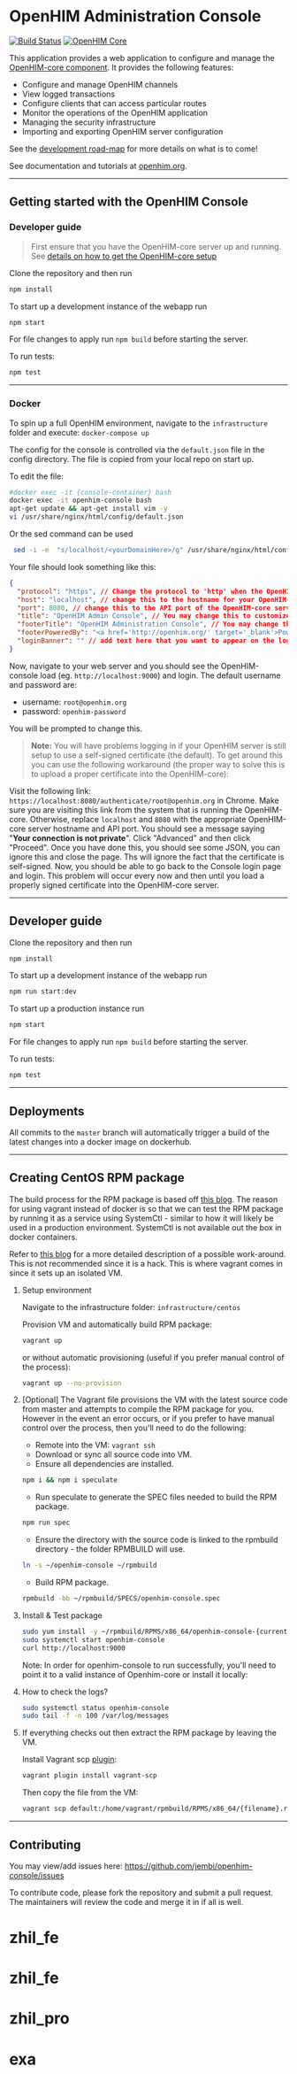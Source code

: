 # OpenHIM Administration Console

[![Build Status](https://travis-ci.org/jembi/openhim-console.svg?branch=master)](https://travis-ci.org/jembi/openhim-console) [![OpenHIM Core](https://img.shields.io/badge/openhim--core-3.4.x-brightgreen.svg)](http://openhim.readthedocs.org/en/v3.4.2/user-guide/versioning.html)

This application provides a web application to configure and manage the [OpenHIM-core component](https://github.com/jembi/openhim-core-js). It provides the following features:

* Configure and manage OpenHIM channels
* View logged transactions
* Configure clients that can access particular routes
* Monitor the operations of the OpenHIM application
* Managing the security infrastructure
* Importing and exporting OpenHIM server configuration

See the [development road-map](http://openhim.org/docs/introduction/roadmap) for more details on what is to come!

See documentation and tutorials at [openhim.org](http://openhim.org).

---

## Getting started with the OpenHIM Console

### Developer guide

> First ensure that you have the OpenHIM-core server up and running. See [details on how to get the OpenHIM-core setup](https://github.com/jembi/openhim-core-js/blob/master/README.md)

Clone the repository and then run

```sh
npm install
```

To start up a development instance of the webapp run

```sh
npm start
```

For file changes to apply run `npm build` before starting the server.

To run tests:

```sh
npm test
```

---

### Docker

To spin up a full OpenHIM environment, navigate to the `infrastructure` folder and execute: `docker-compose up`

The config for the console is controlled via the `default.json` file in the config directory. The file is copied from your local repo on start up.

To edit the file:

```sh
#docker exec -it {console-container} bash
docker exec -it openhim-console bash
apt-get update && apt-get install vim -y
vi /usr/share/nginx/html/config/default.json
```
Or the sed command can be used

```sh
 sed -i -e  "s/localhost/<yourDomainHere>/g" /usr/share/nginx/html/config/default.json

```

Your file should look something like this:

``` json
{
  "protocol": "https", // Change the protocol to 'http' when the OpenHIM core API protocol is 'http'. The default OpenHIM core API protocol is 'https'
  "host": "localhost", // change this to the hostname for your OpenHIM-core server (This hostname _MUST_ be publicly accessible)
  "port": 8080, // change this to the API port of the OpenHIM-core server, default is 8080
  "title": "OpenHIM Admin Console", // You may change this to customize the title of the OpenHIM-console instance
  "footerTitle": "OpenHIM Administration Console", // You may change this to customize the footer of the OpenHIM-console instance
  "footerPoweredBy": "<a href='http://openhim.org/' target='_blank'>Powered by OpenHIM</a>",
  "loginBanner": "" // add text here that you want to appear on the login screen, if any.
}
```

Now, navigate to your web server and you should see the OpenHIM-console load (eg. `http://localhost:9000`) and login. The default username and password are:

* username: `root@openhim.org`
* password: `openhim-password`

You will be prompted to change this.

> **Note:** You will have problems logging in if your OpenHIM server is still setup to use a self-signed certificate (the default). To get around this you can use the following workaround (the proper way to solve this is to upload a proper certificate into the OpenHIM-core):

Visit the following link: `https://localhost:8080/authenticate/root@openhim.org` in Chrome. Make sure you are visiting this link from the system that is running the OpenHIM-core. Otherwise, replace `localhost` and `8080` with the appropriate OpenHIM-core server hostname and API port. You should see a message saying "**Your connection is not private**". Click "Advanced" and then click "Proceed". Once you have done this, you should see some JSON, you can ignore this and close the page. Ths will ignore the fact that the certificate is self-signed. Now, you should be able to go back to the Console login page and login. This problem will occur every now and then until you load a properly signed certificate into the OpenHIM-core server.

---

## Developer guide

Clone the repository and then run

```sh
npm install
```

To start up a development instance of the webapp run

```sh
npm run start:dev
```

To start up a production instance run

```sh
npm start
```

For file changes to apply run `npm build` before starting the server.

To run tests:

```sh
npm test
```

---

## Deployments

All commits to the `master` branch will automatically trigger a build of the latest changes into a docker image on dockerhub.

---

## Creating CentOS RPM package

The build process for the RPM package is based off [this blog](https://github.com/bbc/speculate/wiki/Packaging-a-Node.js-project-as-an-RPM-for-CentOS-7). The reason for using vagrant instead of docker is so that we can test the RPM package by running it as a service using SystemCtl - similar to how it will likely be used in a production environment. SystemCtl is not available out the box in docker containers.

Refer to [this blog](https://developers.redhat.com/blog/2014/05/05/running-systemd-within-docker-container/) for a more detailed description of a possible work-around. This is not recommended since it is a hack. This is where vagrant comes in since it sets up an isolated VM.

1. Setup environment

    Navigate to the infrastructure folder: `infrastructure/centos`

    Provision VM and automatically build RPM package:

    ```bash
    vagrant up
    ```

    or without automatic provisioning (useful if you prefer manual control of the process):

    ```bash
    vagrant up --no-provision
    ```

1. [Optional] The Vagrant file provisions the VM with the latest source code from master and attempts to compile the RPM package for you. However in the event an error occurs, or if you prefer to have manual control over the process, then you'll need to do the following:

    * Remote into the VM: `vagrant ssh`
    * Download or sync all source code into VM.
    * Ensure all dependencies are installed.

    ```bash
    npm i && npm i speculate
    ```

    * Run speculate to generate the SPEC files needed to build the RPM package.

    ```bash
    npm run spec
    ```

    * Ensure the directory with the source code is linked to the rpmbuild directory - the     folder RPMBUILD will use.

    ```bash
    ln -s ~/openhim-console ~/rpmbuild
    ```

    * Build RPM package.

    ```bash
    rpmbuild -bb ~/rpmbuild/SPECS/openhim-console.spec
    ```

1. Install & Test package

    ```bash
    sudo yum install -y ~/rpmbuild/RPMS/x86_64/openhim-console-{current_version}.x86_64.rpm
    sudo systemctl start openhim-console
    curl http://localhost:9000
    ```

    Note: In order for openhim-console to run successfully, you'll need to point it to a    valid instance of Openhim-core or install it locally:

1. How to check the logs?

    ```bash
    sudo systemctl status openhim-console
    sudo tail -f -n 100 /var/log/messages
    ```

1. If everything checks out then extract the RPM package by leaving the VM.

    Install Vagrant scp [plugin](https://github.com/invernizzi/vagrant-scp):

    ```bash
    vagrant plugin install vagrant-scp
    ```

    Then copy the file from the VM:

    ```bash
    vagrant scp default:/home/vagrant/rpmbuild/RPMS/x86_64/{filename}.rpm .
    ```

---

## Contributing

You may view/add issues here: <https://github.com/jembi/openhim-console/issues>

To contribute code, please fork the repository and submit a pull request. The maintainers will review the code and merge it in if all is well.
# zhil_fe
# zhil_fe
# zhil_pro
# exa
